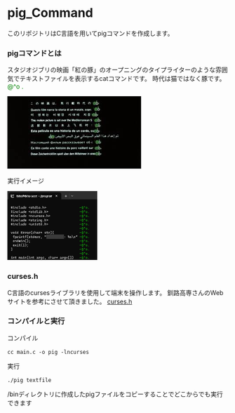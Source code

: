# pig_Command
このリポジトリはC言語を用いてpigコマンドを作成します。
### pigコマンドとは
スタジオジブリの映画「紅の豚」のオープニングのタイプライターのような雰囲気でテキストファイルを表示するcatコマンドです。
時代は猫ではなく豚です。<span style="color:green;">@^o .</span>

![紅の豚](./img/red_pig.jpg)

実行イメージ

![実行途中](./img/pigCommand.png)

### curses.h
C言語のcursesライブラリを使用して端末を操作します。
釧路高専さんのWebサイトを参考にさせて頂きました。
[curses.h](https://www.kushiro-ct.ac.jp/yanagawa/ex-2017/2-game/01.html)

### コンパイルと実行
コンパイル
```
cc main.c -o pig -lncurses
```
実行
```
./pig textfile
```
/binディレクトリに作成したpigファイルをコピーすることでどこからでも実行できます
